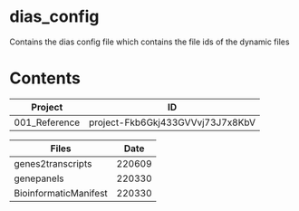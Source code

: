 # dias_config
Contains the dias config file which contains the file ids of the dynamic files

# Contents

|  Project | ID |
|---	|---	|
|001_Reference|project-Fkb6Gkj433GVVvj73J7x8KbV|

| Files | Date |
|---	|---	|
|genes2transcripts  |220609|
|genepanels                 |220330|
|BioinformaticManifest      |220330|
